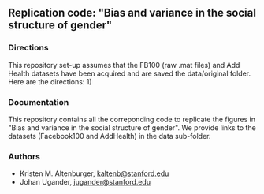 ## Replication code: "Bias and variance in the social structure of gender"


### Directions

This repository set-up assumes that the FB100 (raw .mat files) and Add Health datasets have been acquired and are saved the data/original folder. Here are the directions:
    1) 

### Documentation

This repository contains all the correponding code to replicate the figures in "Bias and variance in the social structure of gender". We provide links to the datasets (Facebook100 and AddHealth) in the data sub-folder. 

### Authors
* Kristen M. Altenburger, kaltenb@stanford.edu
* Johan Ugander, jugander@stanford.edu
